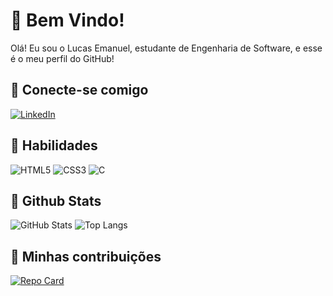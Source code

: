 # 👋 Bem Vindo!
Olá! Eu sou o Lucas Emanuel, estudante de Engenharia de Software, e esse é o meu perfil do GitHub!

## 📶 Conecte-se comigo
[![LinkedIn](https://img.shields.io/badge/LinkedIn-FFF?style=for-the-badge&logo=linkedin&logoColor=0E76A8)](https://www.linkedin.com/in/lucas-gonçalves-0b581921b/)
## 📝 Habilidades
![HTML5](https://img.shields.io/badge/HTML5-FFF?style=for-the-badge&logo=html5)
![CSS3](https://img.shields.io/badge/CSS3-FFF?style=for-the-badge&logo=css3&logoColor=264CE4)
![C](https://img.shields.io/badge/C-FFF?style=for-the-badge&logo=c)
## 🌟 Github Stats
![GitHub Stats](https://github-readme-stats.vercel.app/api?username=Lucas-G0&theme=transparent&bg_color=FFF&border_color=30A3DC&show_icons=true&icon_color=30A3DC&title_color=E94D5F&text_color=000)
![Top Langs](https://github-readme-stats-git-masterrstaa-rickstaa.vercel.app/api/top-langs/?username=Lucas-G0&bg_color=FFF&border_color=30A3DC&title_color=E94D5F&text_color=000)
## 🧭 Minhas contribuições
[![Repo Card](https://github-readme-stats.vercel.app/api/pin/?username=Lucas-G0&repo=dio-lab-open-source&bg_color=FFF&border_color=30A3DC&show_icons=true&icon_color=30A3DC&title_color=E94D5F&text_color=000)](https://github.com/Lucas-G0/dio-lab-open-source)
